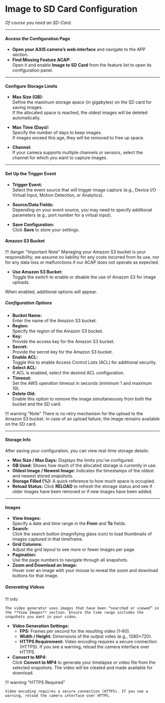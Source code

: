 # Image to SD Card Configuration

*Of course you need an SD-Card.*

---

#### Access the Configuration Page

- **Open your AXIS camera’s web interface** and navigate to the APP section.
- **Find Missing Feature ACAP:**  
  Open it and enable **Image to SD Card** from the feature list to open its configuration panel.

---

#### Configure Storage Limits

- **Max Size (GB):**  
  Define the maximum storage space (in gigabytes) on the SD card for saving images.  
  If the allocated space is reached, the oldest images will be deleted automatically.

- **Max Time (Days):**  
  Specify the number of days to keep images.  
  If images exceed this age, they will be removed to free up space.

- **Channel:**  
  If your camera supports multiple channels or sensors, select the channel for which you want to capture images.

---

#### Set Up the Trigger Event

- **Trigger Event:**  
  Select the event source that will trigger image capture (e.g., Device I/O Virtual Input, Motion Detection, or Analytics).

- **Source/Data Fields:**  
  Depending on your event source, you may need to specify additional parameters (e.g., port number for a virtual input).

- **Save Configuration:**  
  Click **Save** to store your settings.  

#### Amazon S3 Bucket

!!! danger "Important Note" 
    Managing your Amazon S3 bucket is your responsibility; we assume no liability for any costs incurred from its use, nor for any data loss or malfunctions if our ACAP does not operate as expected.

- **Use Amazon S3 Bucket:**  
  Toggle the switch to enable or disable the use of Amazon S3 for image uploads.

When enabled, additional options will appear.

##### Configuration Options

- **Bucket Name:**  
  Enter the name of the Amazon S3 bucket.
- **Region:**  
  Specify the region of the Amazon S3 bucket.
- **Key:**  
  Provide the access key for the Amazon S3 bucket.
- **Secret:**  
  Provide the secret key for the Amazon S3 bucket.
- **Enable ACL:**  
  Toggle this to enable Access Control Lists (ACL) for additional security.
- **Select ACL:**  
  If ACL is enabled, select the desired ACL configuration.
- **Timeout:**  
  Set the AWS operation timeout in seconds (minimum 1 and maximum 10).
- **Delete Old:**  
  Enable this option to remove the image simultaneously from both the bucket and the SD card.

!!! warning "Note" 
    There is no retry mechanism for the upload to the Amazon S3 bucket. In case of an upload failure, the image remains available on the SD card.

---

#### Storage Info

After saving your configuration, you can view real-time storage details:

- **Max Size / Max Days:** Displays the limits you’ve configured.
- **GB Used:** Shows how much of the allocated storage is currently in use.
- **Oldest Image / Newest Image:** Indicates the timestamps of the oldest and newest stored snapshots.
- **Storage Filled (%):** A quick reference to how much space is occupied.
- **Reload Status:** Click **RELOAD** to refresh the storage status and see if older images have been removed or if new images have been added.

---

#### Images

- **View Images:**  
    Specify a date and time range in the **From** and **To** fields.
- **Search:**  
    Click the search button (magnifying glass icon) to load thumbnails of images captured in that timeframe.
- **Grid Columns:**  
    Adjust the grid layout to see more or fewer images per page.
- **Pagination:**  
    Use the page numbers to navigate through all snapshots.
- **Zoom and Download an Image:**  
    Hover over an image with your mouse to reveal the zoom and download buttons for that image.

##### Generating Videos

!!! info 

    The video generator uses images that have been “searched or viewed” in the **View Images** section. Ensure the time range includes the snapshots you want in your video.

- **Video Generation Settings:**  
    - **FPS:** Frames per second for the resulting video (1–60).
    - **Width / Height:** Dimensions of the output video (e.g., 1280×720).
    - **HTTPS Requirement:** Video encoding requires a secure connection (HTTPS). If you see a warning, reload the camera interface over HTTPS.
- **Convert to MP4:**  
    Click **Convert to MP4** to generate your timelapse or video file from the selected snapshots. The video will be created and made available for download.

!!! warning "HTTPS Required"

    Video encoding requires a secure connection (HTTPS). If you see a warning, reload the camera interface over HTTPS.

